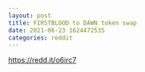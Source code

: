 ```yaml
--- 
layout: post 
title: FIRSTBLOOD to DAWN token swap 
date: 2021-06-23 1624472535 
categories: reddit 
--- 
```

https://redd.it/o6irc7
